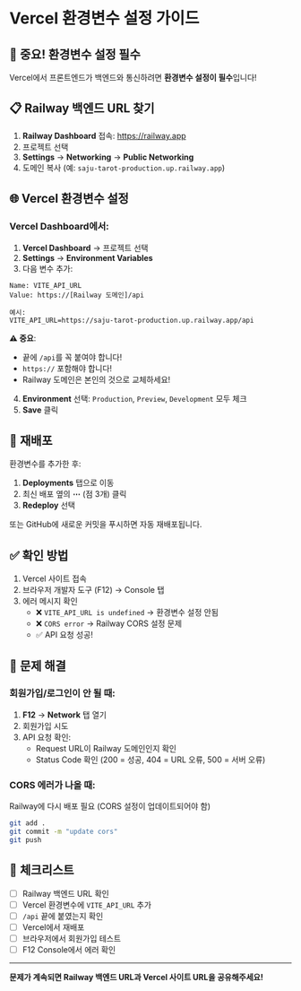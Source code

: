 # Vercel 환경변수 설정 가이드

## 🔧 중요! 환경변수 설정 필수

Vercel에서 프론트엔드가 백엔드와 통신하려면 **환경변수 설정이 필수**입니다!

## 📋 Railway 백엔드 URL 찾기

1. **Railway Dashboard** 접속: https://railway.app
2. 프로젝트 선택
3. **Settings** → **Networking** → **Public Networking**
4. 도메인 복사 (예: `saju-tarot-production.up.railway.app`)

## 🌐 Vercel 환경변수 설정

### Vercel Dashboard에서:

1. **Vercel Dashboard** → 프로젝트 선택
2. **Settings** → **Environment Variables**
3. 다음 변수 추가:

```
Name: VITE_API_URL
Value: https://[Railway 도메인]/api

예시:
VITE_API_URL=https://saju-tarot-production.up.railway.app/api
```

**⚠️ 중요**: 
- 끝에 `/api`를 꼭 붙여야 합니다!
- `https://` 포함해야 합니다!
- Railway 도메인은 본인의 것으로 교체하세요!

4. **Environment** 선택: `Production`, `Preview`, `Development` 모두 체크
5. **Save** 클릭

## 🔄 재배포

환경변수를 추가한 후:

1. **Deployments** 탭으로 이동
2. 최신 배포 옆의 **⋯** (점 3개) 클릭
3. **Redeploy** 선택

또는 GitHub에 새로운 커밋을 푸시하면 자동 재배포됩니다.

## ✅ 확인 방법

1. Vercel 사이트 접속
2. 브라우저 개발자 도구 (F12) → Console 탭
3. 에러 메시지 확인
   - ❌ `VITE_API_URL is undefined` → 환경변수 설정 안됨
   - ❌ `CORS error` → Railway CORS 설정 문제
   - ✅ API 요청 성공!

## 🐛 문제 해결

### 회원가입/로그인이 안 될 때:

1. **F12** → **Network** 탭 열기
2. 회원가입 시도
3. API 요청 확인:
   - Request URL이 Railway 도메인인지 확인
   - Status Code 확인 (200 = 성공, 404 = URL 오류, 500 = 서버 오류)

### CORS 에러가 나올 때:

Railway에 다시 배포 필요 (CORS 설정이 업데이트되어야 함)

```bash
git add .
git commit -m "update cors"
git push
```

## 🎯 체크리스트

- [ ] Railway 백엔드 URL 확인
- [ ] Vercel 환경변수에 `VITE_API_URL` 추가
- [ ] `/api` 끝에 붙였는지 확인
- [ ] Vercel에서 재배포
- [ ] 브라우저에서 회원가입 테스트
- [ ] F12 Console에서 에러 확인

---

**문제가 계속되면 Railway 백엔드 URL과 Vercel 사이트 URL을 공유해주세요!**

